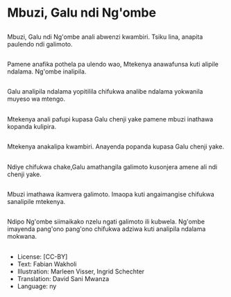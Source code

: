 # Mbuzi, Galu ndi Ng'ombe

##
Mbuzi, Galu ndi Ng'ombe anali abwenzi kwambiri. Tsiku lina, anapita paulendo ndi galimoto.

##
Pamene anafika pothela pa ulendo wao, Mtekenya anawafunsa kuti alipile ndalama. Ng'ombe inalipila.

##
Galu analipila ndalama yopitilila chifukwa analibe ndalama yokwanila muyeso wa mtengo.

##
Mtekenya anali pafupi kupasa Galu chenji yake pamene mbuzi inathawa kopanda kulipira.

##
Mtekenya anakalipa kwambiri. Anayenda popanda kupasa Galu chenji yake.

##
Ndiye chifukwa chake,Galu amathangila galimoto kusonjera amene ali ndi chenji yake.

##
Mbuzi imathawa ikamvera galimoto. Imaopa kuti angaimangise chifukwa sanalipile mtekenya.

##
Ndipo Ng'ombe siimaikako nzelu ngati galimoto ili kubwela. Ng'ombe imayenda pang'ono pang'ono chifukwa adziwa kuti analipila ndalama mokwana.

##
* License: [CC-BY]
* Text: Fabian Wakholi
* Illustration: Marleen Visser, Ingrid Schechter
* Translation: David Sani Mwanza
* Language: ny
